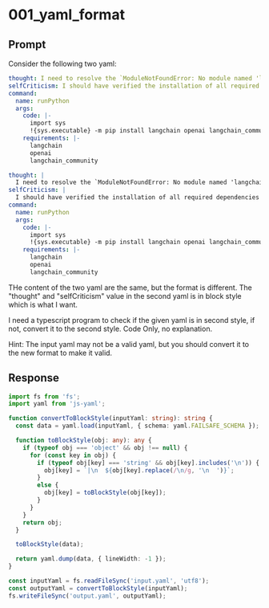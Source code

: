 # 001_yaml_format

## Prompt

Consider the following two yaml:

```yaml
thought: I need to resolve the `ModuleNotFoundError: No module named 'langchain_community'` error by ensuring that all necessary dependencies are correctly installed.
selfCriticism: I should have verified the installation of all required dependencies before running the code.
command:
  name: runPython
  args:
    code: |-
      import sys
      !{sys.executable} -m pip install langchain openai langchain_community
    requirements: |-
      langchain
      openai
      langchain_community
```

```yaml
thought: |
  I need to resolve the `ModuleNotFoundError: No module named 'langchain_community'` error by ensuring that all necessary dependencies are correctly installed.
selfCriticism: |
  I should have verified the installation of all required dependencies before running the code.
command:
  name: runPython
  args:
    code: |-
      import sys
      !{sys.executable} -m pip install langchain openai langchain_community
    requirements: |-
      langchain
      openai
      langchain_community
```

THe content of the two yaml are the same, but the format is different. The "thought" and "selfCriticism" value in the second yaml is in block style which is what I want. 

I need a typescript program to check if the given yaml is in second style, if not, convert it to the second style. Code Only, no explanation.

Hint: The input yaml may not be a valid yaml, but you should convert it to the new format to make it valid.

## Response

```typescript
import fs from 'fs';
import yaml from 'js-yaml';

function convertToBlockStyle(inputYaml: string): string {
  const data = yaml.load(inputYaml, { schema: yaml.FAILSAFE_SCHEMA });

  function toBlockStyle(obj: any): any {
    if (typeof obj === 'object' && obj !== null) {
      for (const key in obj) {
        if (typeof obj[key] === 'string' && obj[key].includes('\n')) {
          obj[key] = `|\n  ${obj[key].replace(/\n/g, '\n  ')}`;
        }
        else {
          obj[key] = toBlockStyle(obj[key]);
        }
      }
    }
    return obj;
  }

  toBlockStyle(data);

  return yaml.dump(data, { lineWidth: -1 });
}

const inputYaml = fs.readFileSync('input.yaml', 'utf8');
const outputYaml = convertToBlockStyle(inputYaml);
fs.writeFileSync('output.yaml', outputYaml);
```

